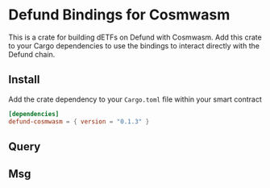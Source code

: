 # Defund Bindings for Cosmwasm

This is a crate for building dETFs on Defund with Cosmwasm. Add this crate to your Cargo dependencies to use the bindings to interact directly with the Defund chain.

## Install

Add the crate dependency to your `Cargo.toml` file within your smart contract
```toml
[dependencies]
defund-cosmwasm = { version = "0.1.3" }
```

## Query

## Msg